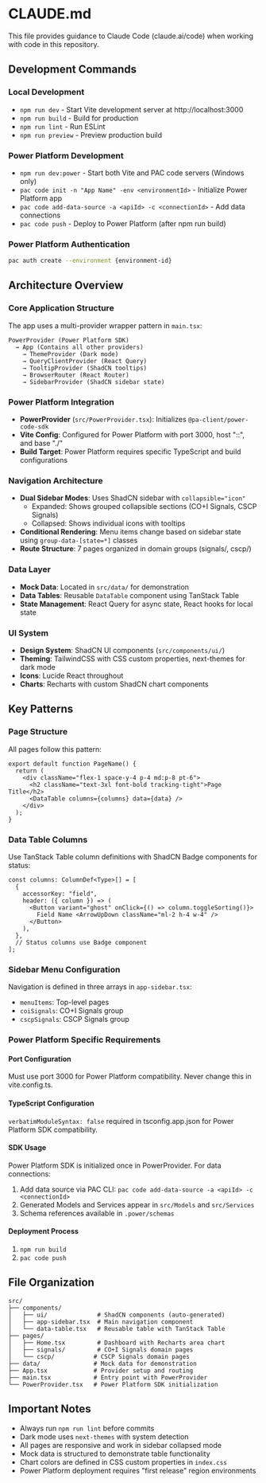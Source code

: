 # CLAUDE.md

This file provides guidance to Claude Code (claude.ai/code) when working with code in this repository.

## Development Commands

### Local Development
- `npm run dev` - Start Vite development server at http://localhost:3000
- `npm run build` - Build for production 
- `npm run lint` - Run ESLint
- `npm run preview` - Preview production build

### Power Platform Development
- `npm run dev:power` - Start both Vite and PAC code servers (Windows only)
- `pac code init -n "App Name" -env <environmentId>` - Initialize Power Platform app
- `pac code add-data-source -a <apiId> -c <connectionId>` - Add data connections
- `pac code push` - Deploy to Power Platform (after npm run build)

### Power Platform Authentication
```bash
pac auth create --environment {environment-id}
```

## Architecture Overview

### Core Application Structure
The app uses a multi-provider wrapper pattern in `main.tsx`:
```
PowerProvider (Power Platform SDK) 
  → App (Contains all other providers)
    → ThemeProvider (Dark mode)
    → QueryClientProvider (React Query)
    → TooltipProvider (ShadCN tooltips)
    → BrowserRouter (React Router)
    → SidebarProvider (ShadCN sidebar state)
```

### Power Platform Integration
- **PowerProvider** (`src/PowerProvider.tsx`): Initializes `@pa-client/power-code-sdk` 
- **Vite Config**: Configured for Power Platform with port 3000, host "::", and base "./"
- **Build Target**: Power Platform requires specific TypeScript and build configurations

### Navigation Architecture
- **Dual Sidebar Modes**: Uses ShadCN sidebar with `collapsible="icon"` 
  - Expanded: Shows grouped collapsible sections (CO+I Signals, CSCP Signals)
  - Collapsed: Shows individual icons with tooltips
- **Conditional Rendering**: Menu items change based on sidebar state using `group-data-[state=*]` classes
- **Route Structure**: 7 pages organized in domain groups (signals/, cscp/)

### Data Layer
- **Mock Data**: Located in `src/data/` for demonstration
- **Data Tables**: Reusable `DataTable` component using TanStack Table
- **State Management**: React Query for async state, React hooks for local state

### UI System
- **Design System**: ShadCN UI components (`src/components/ui/`)
- **Theming**: TailwindCSS with CSS custom properties, next-themes for dark mode
- **Icons**: Lucide React throughout
- **Charts**: Recharts with custom ShadCN chart components

## Key Patterns

### Page Structure
All pages follow this pattern:
```tsx
export default function PageName() {
  return (
    <div className="flex-1 space-y-4 p-4 md:p-8 pt-6">
      <h2 className="text-3xl font-bold tracking-tight">Page Title</h2>
      <DataTable columns={columns} data={data} />
    </div>
  );
}
```

### Data Table Columns
Use TanStack Table column definitions with ShadCN Badge components for status:
```tsx
const columns: ColumnDef<Type>[] = [
  {
    accessorKey: "field",
    header: ({ column }) => (
      <Button variant="ghost" onClick={() => column.toggleSorting()}>
        Field Name <ArrowUpDown className="ml-2 h-4 w-4" />
      </Button>
    ),
  },
  // Status columns use Badge component
];
```

### Sidebar Menu Configuration
Navigation is defined in three arrays in `app-sidebar.tsx`:
- `menuItems`: Top-level pages
- `coiSignals`: CO+I Signals group 
- `cscpSignals`: CSCP Signals group

### Power Platform Specific Requirements

#### Port Configuration
Must use port 3000 for Power Platform compatibility. Never change this in vite.config.ts.

#### TypeScript Configuration
`verbatimModuleSyntax: false` required in tsconfig.app.json for Power Platform SDK compatibility.

#### SDK Usage
Power Platform SDK is initialized once in PowerProvider. For data connections:
1. Add data source via PAC CLI: `pac code add-data-source -a <apiId> -c <connectionId>`
2. Generated Models and Services appear in `src/Models` and `src/Services`
3. Schema references available in `.power/schemas`

#### Deployment Process
1. `npm run build`
2. `pac code push`

## File Organization

```
src/
├── components/
│   ├── ui/              # ShadCN components (auto-generated)
│   ├── app-sidebar.tsx  # Main navigation component
│   └── data-table.tsx   # Reusable table with TanStack Table
├── pages/
│   ├── Home.tsx         # Dashboard with Recharts area chart
│   ├── signals/         # CO+I Signals domain pages
│   └── cscp/           # CSCP Signals domain pages
├── data/               # Mock data for demonstration
├── App.tsx             # Provider setup and routing
├── main.tsx            # Entry point with PowerProvider
└── PowerProvider.tsx   # Power Platform SDK initialization
```

## Important Notes

- Always run `npm run lint` before commits
- Dark mode uses `next-themes` with system detection
- All pages are responsive and work in sidebar collapsed mode
- Mock data is structured to demonstrate table functionality
- Chart colors are defined in CSS custom properties in `index.css`
- Power Platform deployment requires "first release" region environments